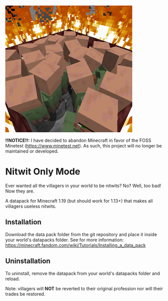 ![logo](logo.png)

**!!NOTICE!!:** I have decided to abandon Minecraft in favor of the FOSS
Minetest (https://www.minetest.net). As such, this project will no longer be
maintained or developed.

# Nitwit Only Mode

Ever wanted all the villagers in your world to be nitwits? No? Well, too bad!
Now they are.

A datapack for Minecraft 1.19 (but should work for 1.13+) that makes all
villagers useless nitwits.

## Installation

Download the data pack folder from the git repository and place it inside your
world's datapacks folder. See for more information:
https://minecraft.fandom.com/wiki/Tutorials/Installing_a_data_pack

## Uninstallation

To uninstall, remove the datapack from your world's datapacks folder and reload.

Note: villagers will **NOT** be reverted to their original profession nor will
their trades be restored.
